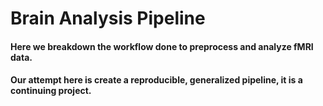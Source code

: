 # Brain Analysis Pipeline

#### Here we breakdown the workflow done to preprocess and analyze fMRI data.
#### Our attempt here is create a reproducible, generalized pipeline, it is a continuing project.

